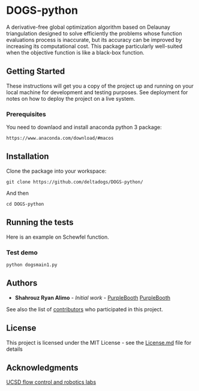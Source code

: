 # DOGS-python

A derivative-free global optimization algorithm based on Delaunay triangulation designed to solve efficiently the problems whose function evaluations process is inaccurate, but its accuracy can be improved by increasing its computational cost. This package particularly well-suited when the objective function is like a black-box function.

## Getting Started

These instructions will get you a copy of the project up and running on your local machine for development and testing purposes. See deployment for notes on how to deploy the project on a live system.

### Prerequisites
You need to downlaod and install anaconda python 3 package:

```
https://www.anaconda.com/download/#macos
```

## Installation
Clone the package into your workspace:

```
git clone https://github.com/deltadogs/DOGS-python/
```

And then 

```
cd DOGS-python
```


## Running the tests

Here is an example on Schewfel function. 

### Test demo


```
python dogsmain1.py
```



## Authors

* **Shahrouz Ryan Alimo** - *Initial work* - [PurpleBooth](https://github.com/salimoha) [PurpleBooth](https://acsweb.ucsd.edu/~salimoha/)

See also the list of [contributors](https://github.com/your/project/contributors) who participated in this project.

## License

This project is licensed under the MIT License - see the [License.md](License.md) file for details

## Acknowledgments

[UCSD flow control and robotics labs](https://www.ucsdrobotics.org/derivative-free-optimization) 




